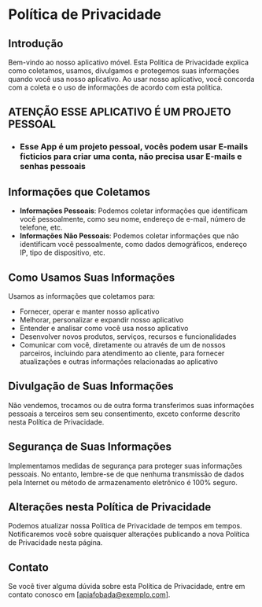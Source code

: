 # Política de Privacidade

## Introdução

Bem-vindo ao nosso aplicativo móvel. Esta Política de Privacidade explica como coletamos, usamos, divulgamos e protegemos suas informações quando você usa nosso aplicativo. Ao usar nosso aplicativo, você concorda com a coleta e o uso de informações de acordo com esta política.

## ATENÇÃO ESSE APLICATIVO É UM PROJETO PESSOAL
- ### Esse App é um projeto pessoal, vocês podem usar E-mails ficticios para criar uma conta, não precisa usar E-mails e senhas pessoais

## Informações que Coletamos

- **Informações Pessoais**: Podemos coletar informações que identificam você pessoalmente, como seu nome, endereço de e-mail, número de telefone, etc. 
- **Informações Não Pessoais**: Podemos coletar informações que não identificam você pessoalmente, como dados demográficos, endereço IP, tipo de dispositivo, etc.

## Como Usamos Suas Informações

Usamos as informações que coletamos para:
- Fornecer, operar e manter nosso aplicativo
- Melhorar, personalizar e expandir nosso aplicativo
- Entender e analisar como você usa nosso aplicativo
- Desenvolver novos produtos, serviços, recursos e funcionalidades
- Comunicar com você, diretamente ou através de um de nossos parceiros, incluindo para atendimento ao cliente, para fornecer atualizações e outras informações relacionadas ao aplicativo

## Divulgação de Suas Informações

Não vendemos, trocamos ou de outra forma transferimos suas informações pessoais a terceiros sem seu consentimento, exceto conforme descrito nesta Política de Privacidade.

## Segurança de Suas Informações

Implementamos medidas de segurança para proteger suas informações pessoais. No entanto, lembre-se de que nenhuma transmissão de dados pela Internet ou método de armazenamento eletrônico é 100% seguro.

## Alterações nesta Política de Privacidade

Podemos atualizar nossa Política de Privacidade de tempos em tempos. Notificaremos você sobre quaisquer alterações publicando a nova Política de Privacidade nesta página.

## Contato

Se você tiver alguma dúvida sobre esta Política de Privacidade, entre em contato conosco em [apiafobada@exemplo.com].

